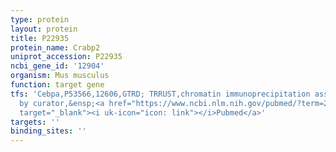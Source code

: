 ```yaml
---
type: protein
layout: protein
title: P22935
protein_name: Crabp2
uniprot_accession: P22935
ncbi_gene_id: '12904'
organism: Mus musculus
function: target gene
tfs: 'Cebpa,P53566,12606,GTRD; TRRUST,chromatin immunoprecipitation assay; inferred
  by curator,&ensp;<a href="https://www.ncbi.nlm.nih.gov/pubmed/?term=20228061%5Buid%5D"
  target="_blank"><i uk-icon="icon: link"></i>Pubmed</a>'
targets: ''
binding_sites: ''
---
```

